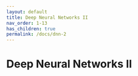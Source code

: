 ```yaml
---
layout: default
title: Deep Neural Networks II
nav_order: 1-13
has_children: true
permalink: /docs/dnn-2
---
```


# Deep Neural Networks II

